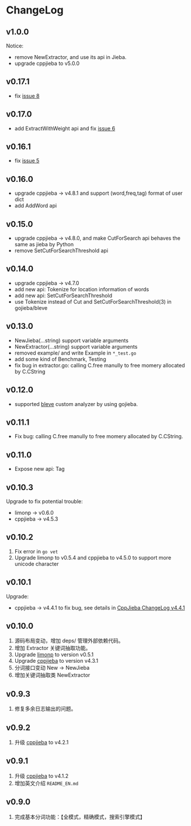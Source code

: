# ChangeLog

## v1.0.0

Notice:

+ remove NewExtractor, and use its api in Jieba.
+ upgrade cppjieba to v5.0.0

## v0.17.1

+ fix [issue 8](https://github.com/yanyiwu/gojieba/issues/8)

## v0.17.0

+ add ExtractWithWeight api and fix [issue 6](https://github.com/yanyiwu/gojieba/issues/6)

## v0.16.1

+ fix [issue 5](https://github.com/yanyiwu/gojieba/issues/5)

## v0.16.0

+ upgrade cppjieba -> v4.8.1 and support (word,freq,tag) format of user dict
+ add AddWord api

## v0.15.0

+ upgrade cppjieba -> v4.8.0, and make CutForSearch api behaves the same as jieba by Python
+ remove SetCutForSearchThreshold api

## v0.14.0

+ upgrade cppjieba -> v4.7.0
+ add new api: Tokenize for location information of words
+ add new api: SetCutForSearchThreshold
+ use Tokenize instead of Cut and SetCutForSearchThreshold(3) in gojieba/bleve

## v0.13.0

+ NewJieba(...string) support variable arguments
+ NewExtractor(...string) support variable arguments
+ removed example/ and write Example in `*_test.go`
+ add some kind of Benchmark, Testing
+ fix bug in extractor.go: calling C.free manully to free momery allocated by C.CString

## v0.12.0

+ supported [bleve] custom analyzer by using gojieba.

## v0.11.1

+ Fix bug: calling C.free manully to free momery allocated by C.CString.

## v0.11.0

+ Expose new api: Tag

## v0.10.3

Upgrade to fix potential trouble:

+ limonp -> v0.6.0
+ cppjieba -> v4.5.3

## v0.10.2

1. Fix error in `go vet` 
2. Upgrade limonp to v0.5.4 and cppjieba to v4.5.0 to support more unicode character

## v0.10.1

Upgrade:

+ cppjieba -> v4.4.1 to fix bug, see details in [CppJieba ChangeLog v4.4.1](https://github.com/yanyiwu/cppjieba/blob/master/ChangeLog.md#v441)

## v0.10.0

1. 源码布局变动，增加 deps/ 管理外部依赖代码。
2. 增加 Extractor 关键词抽取功能。
3. Upgrade [limonp] to version v0.5.1
4. Upgrade [cppjieba] to version v4.3.1
5. 分词接口变动 New -> NewJieba
6. 增加关键词抽取类 NewExtractor

## v0.9.3

1. 修复多余日志输出的问题。

## v0.9.2

1. 升级 [cppjieba] to v4.2.1  

## v0.9.1

1. 升级 [cppjieba] to v4.1.2  
2. 增加英文介绍 `README_EN.md`

## v0.9.0

1. 完成基本分词功能：【全模式，精确模式，搜索引擎模式】

[cppjieba]:https://github.com/yanyiwu/cppjieba
[limonp]:https://github.com/yanyiwu/limonp
[bleve]:https://github.com/blevesearch/bleve
